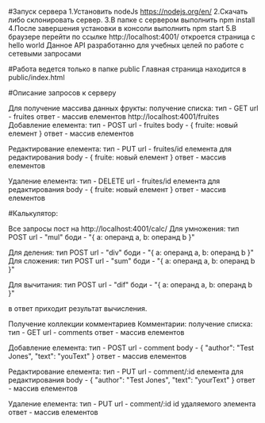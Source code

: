 #Запуск сервера
1.Установить nodeJs https://nodejs.org/en/
2.Скачать либо склонировать сервер.
3.В папке с сервером выполнить npm install
4.После завершения установки в консоли выполнить npm start
5.В браузере перейти по ссылке http://localhost:4001/ откроется страница с hello world
Данное API разработанно для учебных целей по работе с сетевыми запросами

#Работа ведется только в папке public
Главная страница находится в public/index.html

#Описание запросов к серверу

Для получение массива данных фрукты:
получение списка:
тип - GET
url - fruites
ответ - массив елементов
http://localhost:4001/fruites
Добавление елемента:
тип - POST
url - fruites
body - {
    fruite: новый елемент
}
ответ - массив елементов

Редактирование елемента:
тип - PUT
url - fruites/id елемента для редактирования
body - {
    fruite: новый елемент
}
ответ - массив елементов

Удаление елемента:
тип - DELETE
url - fruites/id елемента для редактирования
body - {
    fruite: новый елемент
}
ответ - массив елементов

#Калькулятор:

Все запросы пост на
http://localhost:4001/calc/
Для умножения:
тип POST
url - "mul"
боди - "{
    a: операнд а,
    b: операнд b
}"

Для деления:
тип POST
url - "div"
боди - "{
    a: операнд а,
    b: операнд b
}"
Для сложения:
тип POST
url - "sum"
боди - "{
    a: операнд а,
    b: операнд b
}"

Для вычитания:
тип POST
url - "dif"
боди - "{
    a: операнд а,
    b: операнд b
}"

в ответ приходит результат вычисления.

Получение коллекции комментариев
Комментарии:
получение списка:
тип - GET
url - comments
ответ - массив елементов

Добавление елемента:
тип - POST
url - comment
body - {
    "author": "Test Jones",
    "text": "youText"
}
ответ - массив елементов

Редактирование елемента:
тип - PUT
url - comment/:id елемента для редактирования
body - {
    "author": "Test Jones",
    "text": "yourText"
}
ответ - массив елементов

Удаление елемента:
тип - PUT
url - comment/:id id удаляемого элемента
ответ - массив елементов
